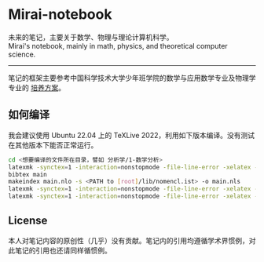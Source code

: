 # Mirai-notebook
未来的笔记，主要关于数学、物理与理论计算机科学。  
Mirai's notebook, mainly in math, physics, and theoretical computer science.

---

笔记的框架主要参考中国科学技术大学少年班学院的数学与应用数学专业及物理学专业的 [培养方案](https://www.teach.ustc.edu.cn/education/241.html)。

## 如何编译

我会建议使用 Ubuntu 22.04 上的 TeXLive 2022，利用如下版本编译。没有测试在其他版本下能否正常运行。
```bash
cd <想要编译的文件所在目录，譬如 分析学/1-数学分析>
latexmk -synctex=1 -interaction=nonstopmode -file-line-error -xelatex -outdir=. main.tex
bibtex main
makeindex main.nlo -s <PATH to [root]/lib/nomencl.ist> -o main.nls
latexmk -synctex=1 -interaction=nonstopmode -file-line-error -xelatex -outdir=. main.tex
latexmk -synctex=1 -interaction=nonstopmode -file-line-error -xelatex -outdir=. main.tex
```

## License

本人对笔记内容的原创性（几乎）没有贡献。笔记内的引用均遵循学术界惯例，对此笔记的引用也还请同样循惯例。